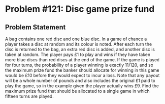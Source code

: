 # Problem #121: Disc game prize fund 

## Problem Statement 

A bag contains one red disc and one blue disc. In a game of chance a player takes a disc at random and its colour is noted. After each turn the disc is returned to the bag, an extra red disc is added, and another disc is taken at random.
The player pays £1 to play and wins if they have taken more blue discs than red discs at the end of the game.
If the game is played for four turns, the probability of a player winning is exactly 11/120, and so the maximum prize fund the banker should allocate for winning in this game would be £10 before they would expect to incur a loss. Note that any payout will be a whole number of pounds and also includes the original £1 paid to play the game, so in the example given the player actually wins £9.
Find the maximum prize fund that should be allocated to a single game in which fifteen turns are played.
